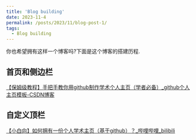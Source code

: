 ```yaml
---
title: 'Blog building'
date: 2023-11-4
permalink: /posts/2023/11/blog-post-1/
tags:
  - Blog building
---
```


你也希望拥有这样一个博客吗?下面是这个博客的搭建历程.

## 首页和侧边栏

[【保姆级教程】手把手教你用github制作学术个人主页（学者必备）_github个人主页模板-CSDN博客](https://blog.csdn.net/qd1813100174/article/details/128604858)

## 自定义顶栏

[【小白向】如何拥有一份个人学术主页（基于github）？_哔哩哔哩_bilibili](https://www.bilibili.com/video/BV16o4y187Rc/?spm_id_from=333.337.search-card.all.click&vd_source=06168f390bae49c4867767c52a20e87c)